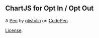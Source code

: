 ChartJS for Opt In / Opt Out
----------------------------


A [Pen](https://codepen.io/glistolin/pen/jGggrY) by [glistolin](https://codepen.io/glistolin) on [CodePen](https://codepen.io).

[License](https://codepen.io/glistolin/pen/jGggrY/license).
